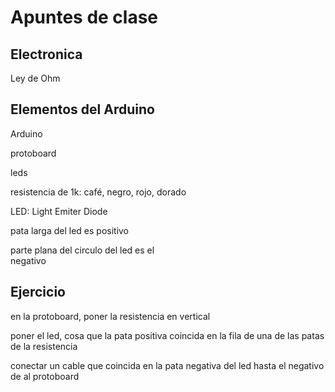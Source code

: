 # Apuntes de clase
## Electronica

Ley de Ohm

## Elementos del Arduino
Arduino 

protoboard 

leds  

resistencia de 1k: café, negro, rojo, dorado  

LED: Light Emiter Diode  

 pata larga del led es positivo  

 parte plana del circulo del led es el  
 negativo

## Ejercicio
en la protoboard, poner la resistencia en vertical  

poner el led, cosa que la pata positiva coincida en la fila de una de las patas de la resistencia  

conectar un cable que coincida en la pata negativa del led hasta el negativo de al protoboard

